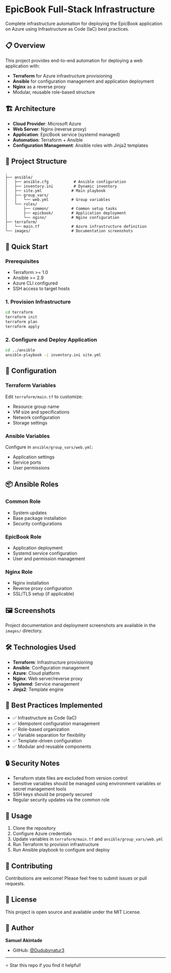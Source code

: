 # EpicBook Full-Stack Infrastructure

Complete infrastructure automation for deploying the EpicBook application on Azure using Infrastructure as Code (IaC) best practices.

## 📋 Overview

This project provides end-to-end automation for deploying a web application with:
- **Terraform** for Azure infrastructure provisioning
- **Ansible** for configuration management and application deployment
- **Nginx** as a reverse proxy
- Modular, reusable role-based structure

## 🏗️ Architecture

- **Cloud Provider**: Microsoft Azure
- **Web Server**: Nginx (reverse proxy)
- **Application**: EpicBook service (systemd managed)
- **Automation**: Terraform + Ansible
- **Configuration Management**: Ansible roles with Jinja2 templates

## 📂 Project Structure
```
.
├── ansible/
│   ├── ansible.cfg           # Ansible configuration
│   ├── inventory.ini         # Dynamic inventory
│   ├── site.yml             # Main playbook
│   ├── group_vars/
│   │   └── web.yml          # Group variables
│   └── roles/
│       ├── common/          # Common setup tasks
│       ├── epicbook/        # Application deployment
│       └── nginx/           # Nginx configuration
├── terraform/
│   └── main.tf              # Azure infrastructure definition
└── images/                  # Documentation screenshots
```

## 🚀 Quick Start

### Prerequisites

- Terraform >= 1.0
- Ansible >= 2.9
- Azure CLI configured
- SSH access to target hosts

### 1. Provision Infrastructure
```bash
cd terraform
terraform init
terraform plan
terraform apply
```

### 2. Configure and Deploy Application
```bash
cd ../ansible
ansible-playbook -i inventory.ini site.yml
```

## 🔧 Configuration

### Terraform Variables

Edit `terraform/main.tf` to customize:
- Resource group name
- VM size and specifications
- Network configuration
- Storage settings

### Ansible Variables

Configure in `ansible/group_vars/web.yml`:
- Application settings
- Service ports
- User permissions

## 📦 Ansible Roles

### Common Role
- System updates
- Base package installation
- Security configurations

### EpicBook Role
- Application deployment
- Systemd service configuration
- User and permission management

### Nginx Role
- Nginx installation
- Reverse proxy configuration
- SSL/TLS setup (if applicable)

## 🖼️ Screenshots

Project documentation and deployment screenshots are available in the `images/` directory.

## 🛠️ Technologies Used

- **Terraform**: Infrastructure provisioning
- **Ansible**: Configuration management
- **Azure**: Cloud platform
- **Nginx**: Web server/reverse proxy
- **Systemd**: Service management
- **Jinja2**: Template engine

## 📝 Best Practices Implemented

- ✅ Infrastructure as Code (IaC)
- ✅ Idempotent configuration management
- ✅ Role-based organization
- ✅ Variable separation for flexibility
- ✅ Template-driven configuration
- ✅ Modular and reusable components

## 🔒 Security Notes

- Terraform state files are excluded from version control
- Sensitive variables should be managed using environment variables or secret management tools
- SSH keys should be properly secured
- Regular security updates via the common role

## 📖 Usage

1. Clone the repository
2. Configure Azure credentials
3. Update variables in `terraform/main.tf` and `ansible/group_vars/web.yml`
4. Run Terraform to provision infrastructure
5. Run Ansible playbook to configure and deploy

## 🤝 Contributing

Contributions are welcome! Please feel free to submit issues or pull requests.

## 📄 License

This project is open source and available under the MIT License.

## 👤 Author

**Samuel Akintade**
- GitHub: [@Dudubynatur3](https://github.com/Dudubynatur3)

---

⭐ Star this repo if you find it helpful!
